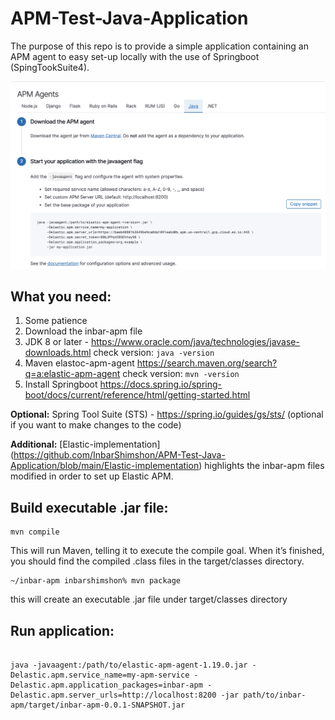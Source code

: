 # APM-Test-Java-Application
The purpose of this repo is to provide a simple application containing an APM agent to easy set-up locally with the use of Springboot (SpingTookSuite4).

![image!](https://github.com/InbarShimshon/APM-Test-Java-Application/blob/main/image%20(4).png)



## What you need:
1) Some patience
2) Download the inbar-apm file
3) JDK 8 or later - https://www.oracle.com/java/technologies/javase-downloads.html
check version: `java -version`
4) Maven elastoc-apm-agent https://search.maven.org/search?q=a:elastic-apm-agent
check version: `mvn -version`
5) Install Springboot https://docs.spring.io/spring-boot/docs/current/reference/html/getting-started.html

**Optional:** Spring Tool Suite (STS) - https://spring.io/guides/gs/sts/ (optional if you want to make changes to the code)

**Additional:** 
[Elastic-implementation]
(https://github.com/InbarShimshon/APM-Test-Java-Application/blob/main/Elastic-implementation) highlights the inbar-apm files modified in order to set up Elastic APM.





## Build executable .jar file:

```
mvn compile

```
This will run Maven, telling it to execute the compile goal. When it’s finished, you should find the compiled .class files in the target/classes directory.

```
~/inbar-apm inbarshimshon% mvn package
```
this will create an executable .jar file under target/classes directory


## Run application:
```

java -javaagent:/path/to/elastic-apm-agent-1.19.0.jar -Delastic.apm.service_name=my-apm-service -Delastic.apm.application_packages=inbar-apm -Delastic.apm.server_urls=http://localhost:8200 -jar path/to/inbar-apm/target/inbar-apm-0.0.1-SNAPSHOT.jar
```
